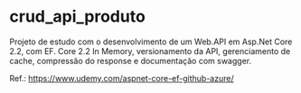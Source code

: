 # crud_api_produto
Projeto de estudo com o desenvolvimento de um Web.API em Asp.Net Core 2.2, com EF. Core 2.2 In Memory, versionamento da API, gerenciamento de cache, compressão do response e documentação com swagger.

Ref.: https://www.udemy.com/aspnet-core-ef-github-azure/
